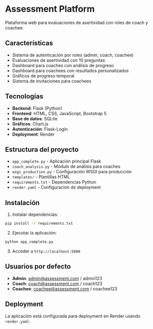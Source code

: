 # Assessment Platform

Plataforma web para evaluaciones de asertividad con roles de coach y coachee.

## Características

- Sistema de autenticación por roles (admin, coach, coachee)
- Evaluaciones de asertividad con 10 preguntas
- Dashboard para coaches con análisis de progreso
- Dashboard para coachees con resultados personalizados
- Gráficos de progreso temporal
- Sistema de invitaciones para coachees

## Tecnologías

- **Backend**: Flask (Python)
- **Frontend**: HTML, CSS, JavaScript, Bootstrap 5
- **Base de datos**: SQLite
- **Gráficos**: Chart.js
- **Autenticación**: Flask-Login
- **Deployment**: Render

## Estructura del proyecto

- `app_complete.py` - Aplicación principal Flask
- `coach_analysis.py` - Módulo de análisis para coaches
- `wsgi_production.py` - Configuración WSGI para producción
- `templates/` - Plantillas HTML
- `requirements.txt` - Dependencias Python
- `render.yaml` - Configuración de deployment

## Instalación

1. Instalar dependencias:
```bash
pip install -r requirements.txt
```

2. Ejecutar la aplicación:
```bash
python app_complete.py
```

3. Acceder a `http://localhost:5000`

## Usuarios por defecto

- **Admin**: admin@assessment.com / admin123
- **Coach**: coach@assessment.com / coach123  
- **Coachee**: coachee@assessment.com / coachee123

## Deployment

La aplicación está configurada para deployment en Render usando `render.yaml`.